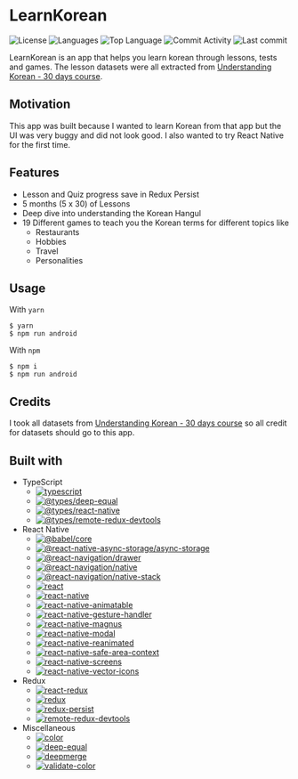 # LearnKorean

![License](https://img.shields.io/github/license/zS1L3NT/.github?style=for-the-badge) ![Languages](https://img.shields.io/github/languages/count/zS1L3NT/android-react-learnkorean?style=for-the-badge) ![Top Language](https://img.shields.io/github/languages/top/zS1L3NT/android-react-learnkorean?style=for-the-badge) ![Commit Activity](https://img.shields.io/github/commit-activity/y/zS1L3NT/android-react-learnkorean?style=for-the-badge) ![Last commit](https://img.shields.io/github/last-commit/zS1L3NT/android-react-learnkorean?style=for-the-badge)

LearnKorean is an app that helps you learn korean through lessons, tests and games. The lesson datasets were all extracted from [Understanding Korean - 30 days course](https://play.google.com/store/apps/details?id=com.jensonm.understandkorean&hl=en&gl=US).

## Motivation

This app was built because I wanted to learn Korean from that app but the UI was very buggy and did not look good. I also wanted to try React Native for the first time.

## Features

-   Lesson and Quiz progress save in Redux Persist
-   5 months (5 x 30) of Lessons
-   Deep dive into understanding the Korean Hangul
-   19 Different games to teach you the Korean terms for different topics like
    -   Restaurants
    -   Hobbies
    -   Travel
    -   Personalities

## Usage

With `yarn`

```
$ yarn
$ npm run android
```

With `npm`

```
$ npm i
$ npm run android
```

## Credits

I took all datasets from [Understanding Korean - 30 days course](https://play.google.com/store/apps/details?id=com.jensonm.understandkorean&hl=en&gl=US) so all credit for datasets should go to this app.

## Built with

-   TypeScript
    -   [![typescript](https://img.shields.io/github/package-json/dependency-version/zS1L3NT/android-react-learnkorean/dev/typescript?style=flat-square)](https://npmjs.com/package/typescript)
    -   [![@types/deep-equal](https://img.shields.io/github/package-json/dependency-version/zS1L3NT/android-react-learnkorean/dev/@types/deep-equal?style=flat-square)](https://npmjs.com/package/@types/deep-equal)
    -   [![@types/react-native](https://img.shields.io/github/package-json/dependency-version/zS1L3NT/android-react-learnkorean/dev/@types/react-native?style=flat-square)](https://npmjs.com/package/@types/react-native)
    -   [![@types/remote-redux-devtools](https://img.shields.io/github/package-json/dependency-version/zS1L3NT/android-react-learnkorean/dev/@types/remote-redux-devtools?style=flat-square)](https://npmjs.com/package/@types/remote-redux-devtools)
-   React Native
    -   [![@babel/core](https://img.shields.io/github/package-json/dependency-version/zS1L3NT/android-react-learnkorean/dev/@babel/core?style=flat-square)](https://npmjs.com/package/@babel/core)
    -   [![@react-native-async-storage/async-storage](https://img.shields.io/github/package-json/dependency-version/zS1L3NT/android-react-learnkorean/@react-native-async-storage/async-storage?style=flat-square)](https://npmjs.com/package/@react-native-async-storage/async-storage)
    -   [![@react-navigation/drawer](https://img.shields.io/github/package-json/dependency-version/zS1L3NT/android-react-learnkorean/@react-navigation/drawer?style=flat-square)](https://npmjs.com/package/@react-navigation/drawer)
    -   [![@react-navigation/native](https://img.shields.io/github/package-json/dependency-version/zS1L3NT/android-react-learnkorean/@react-navigation/native?style=flat-square)](https://npmjs.com/package/@react-navigation/native)
    -   [![@react-navigation/native-stack](https://img.shields.io/github/package-json/dependency-version/zS1L3NT/android-react-learnkorean/@react-navigation/native-stack?style=flat-square)](https://npmjs.com/package/@react-navigation/native-stack)
    -   [![react](https://img.shields.io/github/package-json/dependency-version/zS1L3NT/android-react-learnkorean/react?style=flat-square)](https://npmjs.com/package/react)
    -   [![react-native](https://img.shields.io/github/package-json/dependency-version/zS1L3NT/android-react-learnkorean/react-native?style=flat-square)](https://npmjs.com/package/react-native)
    -   [![react-native-animatable](https://img.shields.io/github/package-json/dependency-version/zS1L3NT/android-react-learnkorean/react-native-animatable?style=flat-square)](https://npmjs.com/package/react-native-animatable)
    -   [![react-native-gesture-handler](https://img.shields.io/github/package-json/dependency-version/zS1L3NT/android-react-learnkorean/react-native-gesture-handler?style=flat-square)](https://npmjs.com/package/react-native-gesture-handler)
    -   [![react-native-magnus](https://img.shields.io/github/package-json/dependency-version/zS1L3NT/android-react-learnkorean/react-native-magnus?style=flat-square)](https://npmjs.com/package/react-native-magnus)
    -   [![react-native-modal](https://img.shields.io/github/package-json/dependency-version/zS1L3NT/android-react-learnkorean/react-native-modal?style=flat-square)](https://npmjs.com/package/react-native-modal)
    -   [![react-native-reanimated](https://img.shields.io/github/package-json/dependency-version/zS1L3NT/android-react-learnkorean/react-native-reanimated?style=flat-square)](https://npmjs.com/package/react-native-reanimated)
    -   [![react-native-safe-area-context](https://img.shields.io/github/package-json/dependency-version/zS1L3NT/android-react-learnkorean/react-native-safe-area-context?style=flat-square)](https://npmjs.com/package/react-native-safe-area-context)
    -   [![react-native-screens](https://img.shields.io/github/package-json/dependency-version/zS1L3NT/android-react-learnkorean/react-native-screens?style=flat-square)](https://npmjs.com/package/react-native-screens)
    -   [![react-native-vector-icons](https://img.shields.io/github/package-json/dependency-version/zS1L3NT/android-react-learnkorean/react-native-vector-icons?style=flat-square)](https://npmjs.com/package/react-native-vector-icons)
-   Redux
    -   [![react-redux](https://img.shields.io/github/package-json/dependency-version/zS1L3NT/android-react-learnkorean/react-redux?style=flat-square)](https://npmjs.com/package/react-redux)
    -   [![redux](https://img.shields.io/github/package-json/dependency-version/zS1L3NT/android-react-learnkorean/redux?style=flat-square)](https://npmjs.com/package/redux)
    -   [![redux-persist](https://img.shields.io/github/package-json/dependency-version/zS1L3NT/android-react-learnkorean/redux-persist?style=flat-square)](https://npmjs.com/package/redux-persist)
    -   [![remote-redux-devtools](https://img.shields.io/github/package-json/dependency-version/zS1L3NT/android-react-learnkorean/remote-redux-devtools?style=flat-square)](https://npmjs.com/package/remote-redux-devtools)
-   Miscellaneous
    -   [![color](https://img.shields.io/github/package-json/dependency-version/zS1L3NT/android-react-learnkorean/color?style=flat-square)](https://npmjs.com/package/color)
    -   [![deep-equal](https://img.shields.io/github/package-json/dependency-version/zS1L3NT/android-react-learnkorean/deep-equal?style=flat-square)](https://npmjs.com/package/deep-equal)
    -   [![deepmerge](https://img.shields.io/github/package-json/dependency-version/zS1L3NT/android-react-learnkorean/deepmerge?style=flat-square)](https://npmjs.com/package/deepmerge)
    -   [![validate-color](https://img.shields.io/github/package-json/dependency-version/zS1L3NT/android-react-learnkorean/validate-color?style=flat-square)](https://npmjs.com/package/validate-color)
